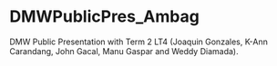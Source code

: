 # DMWPublicPres_Ambag
DMW Public Presentation with Term 2 LT4 (Joaquin Gonzales, K-Ann Carandang, John Gacal, Manu Gaspar and Weddy Diamada).
